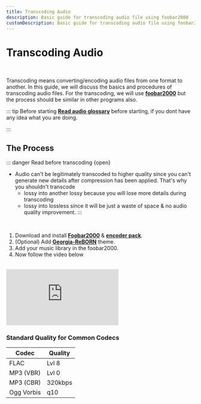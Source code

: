 ```yaml
---
title: Transcoding Audio
description: Basic guide for transcoding audio file using foobar2000
customDescription: Basic guide for transcoding audio file using foobar2000
---
```


# Transcoding Audio

<br>

Transcoding means converting/encoding audio files from one format to another. In this guide, we will discuss the basics and procedures of transcoding audio files. For the transcoding, we will use [**foobar2000**](https://www.foobar2000.org/) but the process should be similar in other programs also.

::: tip Before starting
[**Read audio glossary**](/glossary/audio.md) before starting, if you dont have any idea what you are doing.

:::

## The Process

::: danger Read before transcoding {open}
- Audio can't be legitimately transcoded to higher quality since you can't generate new details after compression has been applied. That's why you shouldn't transcode
  -  lossy into another lossy because you will lose more details during transcoding
  -  lossy into lossless since it will be just a waste of space & no audio quality improvement.
:::

<br>

1. Download and install [**Foobar2000**](https://www.foobar2000.org/) & [**encoder pack**](https://www.foobar2000.org/encoderpack).
2. (Optional) Add [**Georgia-ReBORN**](https://github.com/TT-ReBORN/Georgia-ReBORN) theme.
3. Add your music library in the foobar2000.
4. Now follow the video below

<br>

<div class="video_wrapper"><iframe src="https://www.youtube.com/embed/VjPCHhot_k8" frameborder="0" allowfullscreen></iframe></div>

### Standard Quality for Common Codecs

| Codec | Quality |
|---|---|
| FLAC | Lvl 8 |
| MP3 (VBR) | Lvl 0 |
| MP3 (CBR) | 320kbps |
| Ogg Vorbis | q10 |